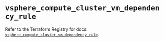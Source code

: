# `vsphere_compute_cluster_vm_dependency_rule`

Refer to the Terraform Registry for docs: [`vsphere_compute_cluster_vm_dependency_rule`](https://registry.terraform.io/providers/vmware/vsphere/2.14.1/docs/resources/compute_cluster_vm_dependency_rule).
